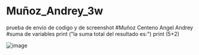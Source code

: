 # Muñoz_Andrey_3w
prueba de envio de codigo y de screenshot
#Muñoz Centeno Angel Andrey
#suma de variables
print ("la suma total del resultado es:")
print (5+2)


![image](https://github.com/user-attachments/assets/a8ea36a3-076e-44cb-847b-9f8bb49f9a4c)


